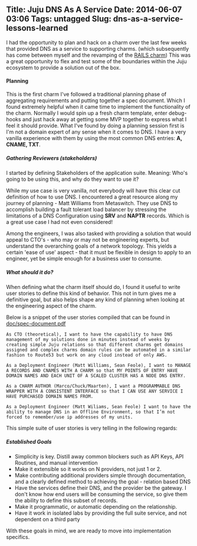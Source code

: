Title: Juju DNS As A Service
Date: 2014-06-07 03:06
Tags: untagged
Slug: dns-as-a-service-lessons-learned
---
I had the opportunity to plan and hack on a charm over the last few weeks that provided DNS as a service to supporting charms. (which subsequently has come between myself and the revamping of the [RAILS charm](/adopt-a-charm/)) This was a great opportunity to flex and test some of the boundaries within the Juju ecosystem to provide a solution out of the box.

#### Planning

This is the first charm I've followed a traditional planning phase of aggregating requirements and putting together a spec document. Which I found extremely helpful when it came time to implement the functionality of the charm. Normally I would spin up a fresh charm template, enter debug-hooks and just hack away at getting some MVP together to express what I feel it should provide. What I've found by doing a planning session first is I'm not a domain expert of any sense when it comes to DNS. I have a very vanilla experience with them by using the most common DNS entries: **A, CNAME, TXT**. 

##### Gathering Reviewers (stakeholders)

I started by defining Stakeholders of the application suite. Meaning: Who's going to be using this, and why do they want to use it?

While my use case is very vanilla, not everybody will have this clear cut definition of how to use DNS. I encountered a great resource along my journey of planning - Matt Williams from Metaswitch. They use DNS to accomplish building a fault tolerant load balancer by stressing the limitations of a DNS Configuration using **SRV** and **NAPTR** records. Which is a great use case I had not even considered!

Among the engineers, I was also tasked with providing a solution that would appeal to CTO's - who may or may not be engineering experts, but understand the overarching goals of a network topology. This yields a certain 'ease of use' aspect - that it must be flexible in design to apply to an engineer, yet be simple enough for a business user to consume.

##### What should it do?

When defining what the charm itself should do, I found it useful to write user stories to define this kind of behavior. This not in turn gives me a definitive goal, but also helps shape any kind of planning when looking at the engineering aspect of the charm.

Below is a snippet of the user stories compiled that can be found in [doc/spec-document.pdf](https://github.com/chuckbutler/DNS-Charm/blob/master/docs/spec-document.pdf)


    As CTO (theoretical), I want to have the capability to have DNS management of my solutions done in minutes instead of weeks by creating simple Juju relations so that different charms get domains assigned and complex charms domain rules can be automated in a similar fashion to Route53 but work on any cloud instead of only AWS.

    As a Deployment Engineer (Matt Williams, Sean Feole), I want to MANAGE A RECORDS AND CNAMES WITH A CHARM so that MY POINTS OF ENTRY HAVE DOMAIN NAMES AND EACH UNIT OF A SCALED CLUSTER HAS A NODE DNS ENTRY.

    As a CHARM AUTHOR (Marco/Chuck/Maarten), I want a PROGRAMMABLE DNS WRAPPER WITH A CONSISTENT INTERFACE so that I CAN USE ANY SERVICE I HAVE PURCHASED DOMAIN NAMES FROM.

    As a Deployment Engineer (Matt Wiliams, Sean Feole) I want to have the ability to manage DNS in an Offline Environment, so that I’m not forced to remember/use ip addresses of my units.


This simple suite of user stories is very telling in the following regards:

##### Established Goals

- Simplicity is key. Distill away common blockers such as API Keys, API Routines, and manual intervention
- Make it extensible so it works on N providers, not just 1 or 2. 
- Make contributing additional providers simple through documentation, and a clearly defined method to achieving the goal - relation based DNS
- Have the services define their DNS, and the provider be the gateway. I don't know how end users will be consuming the service, so give them the ability to define this subset of records.
- Make it programmatic, or automatic depending on the relationship.
- Have it work in isolated labs by providing the full suite service, and not dependent on a third party

With these goals in mind, we are ready to move into implementation specifics.